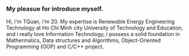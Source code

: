 ### My pleasue for introduce myself.
  Hi, i'm TQuan, i'm 20. My expertise is Renewable Energy Engineering Technology at Ho Chi Minh city University of Technology and Education, and i really love Information Technology, i possess a solid foundation in Mathermatics, Data structures and Algorithms, Object-Oriented Programming (OOP) and C/C++ project.
